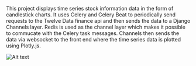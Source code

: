 This project displays time series stock information data in the form of candlestick charts. It uses Celery and Celery Beat to periodically send requests to the Twelve Data finance api and then sends the data to a Django Channels layer. Redis is used as the channel layer which makes it possible to commucate with the Celery task messages. Channels then sends the data via websocket to the front end where the time series data is plotted using Plotly.js.

![Alt text](/../<screenshots>/amd_chart.png?raw=true "AMD candlestick")
